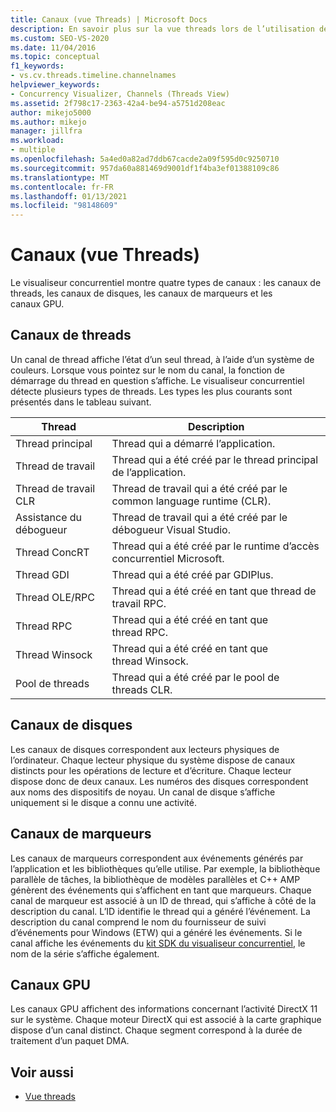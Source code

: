```yaml
---
title: Canaux (vue Threads) | Microsoft Docs
description: En savoir plus sur la vue threads lors de l’utilisation de canaux dans le visualiseur concurrentiel Visual Studio. Afficher les canaux de thread, les canaux de disques, les canaux de marqueurs et les canaux GPU.
ms.custom: SEO-VS-2020
ms.date: 11/04/2016
ms.topic: conceptual
f1_keywords:
- vs.cv.threads.timeline.channelnames
helpviewer_keywords:
- Concurrency Visualizer, Channels (Threads View)
ms.assetid: 2f798c17-2363-42a4-be94-a5751d208eac
author: mikejo5000
ms.author: mikejo
manager: jillfra
ms.workload:
- multiple
ms.openlocfilehash: 5a4ed0a82ad7ddb67cacde2a09f595d0c9250710
ms.sourcegitcommit: 957da60a881469d9001df1f4ba3ef01388109c86
ms.translationtype: MT
ms.contentlocale: fr-FR
ms.lasthandoff: 01/13/2021
ms.locfileid: "98148609"
---
```

# <a name="channels-threads-view"></a>Canaux (vue Threads)
Le visualiseur concurrentiel montre quatre types de canaux : les canaux de threads, les canaux de disques, les canaux de marqueurs et les canaux GPU.

## <a name="thread-channels"></a>Canaux de threads
 Un canal de thread affiche l’état d’un seul thread, à l’aide d’un système de couleurs. Lorsque vous pointez sur le nom du canal, la fonction de démarrage du thread en question s’affiche. Le visualiseur concurrentiel détecte plusieurs types de threads. Les types les plus courants sont présentés dans le tableau suivant.

|Thread|Description|
|-|-|
|Thread principal|Thread qui a démarré l’application.|
|Thread de travail|Thread qui a été créé par le thread principal de l’application.|
|Thread de travail CLR|Thread de travail qui a été créé par le common language runtime (CLR).|
|Assistance du débogueur|Thread de travail qui a été créé par le débogueur Visual Studio.|
|Thread ConcRT|Thread qui a été créé par le runtime d’accès concurrentiel Microsoft.|
|Thread GDI|Thread qui a été créé par GDIPlus.|
|Thread OLE/RPC|Thread qui a été créé en tant que thread de travail RPC.|
|Thread RPC|Thread qui a été créé en tant que thread RPC.|
|Thread Winsock|Thread qui a été créé en tant que thread Winsock.|
|Pool de threads|Thread qui a été créé par le pool de threads CLR.|

## <a name="disk-channels"></a>Canaux de disques
 Les canaux de disques correspondent aux lecteurs physiques de l’ordinateur. Chaque lecteur physique du système dispose de canaux distincts pour les opérations de lecture et d’écriture. Chaque lecteur dispose donc de deux canaux. Les numéros des disques correspondent aux noms des dispositifs de noyau. Un canal de disque s’affiche uniquement si le disque a connu une activité.

## <a name="marker-channels"></a>Canaux de marqueurs
 Les canaux de marqueurs correspondent aux événements générés par l’application et les bibliothèques qu’elle utilise. Par exemple, la bibliothèque parallèle de tâches, la bibliothèque de modèles parallèles et C++ AMP génèrent des événements qui s’affichent en tant que marqueurs. Chaque canal de marqueur est associé à un ID de thread, qui s’affiche à côté de la description du canal. L’ID identifie le thread qui a généré l’événement. La description du canal comprend le nom du fournisseur de suivi d’événements pour Windows (ETW) qui a généré les événements. Si le canal affiche les événements du [kit SDK du visualiseur concurrentiel](../profiling/concurrency-visualizer-sdk.md), le nom de la série s’affiche également.

## <a name="gpu-channels"></a>Canaux GPU
 Les canaux GPU affichent des informations concernant l’activité DirectX 11 sur le système.  Chaque moteur DirectX qui est associé à la carte graphique dispose d’un canal distinct.  Chaque segment correspond à la durée de traitement d’un paquet DMA.

## <a name="see-also"></a>Voir aussi
- [Vue threads](../profiling/threads-view-parallel-performance.md)